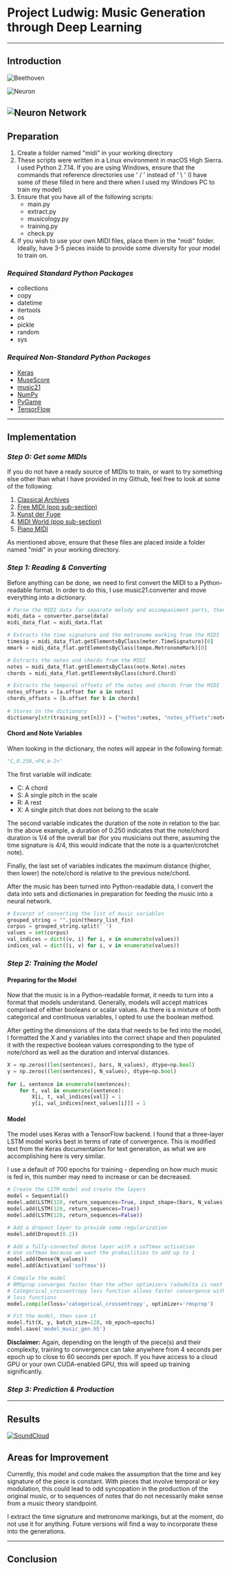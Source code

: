 # Project Ludwig: Music Generation through Deep Learning
---
## __Introduction__

![Beethoven](https://github.com/guangyic/projectludwig/blob/master/siteelements/beethoven.png?raw=true)

![Neuron](https://github.com/guangyic/projectludwig/blob/master/siteelements/neuron1.png?raw=true)

![Neuron Network](https://github.com/guangyic/projectludwig/blob/master/siteelements/neuron2.png?raw=true)
---
## __Preparation__
1. Create a folder named "midi" in your working directory
2. These scripts were written in a Linux environment in macOS High Sierra. I used Python 2.7.14. If you are using Windows, ensure that the commands that reference directories use ' / ' instead of ' \ ' (I have some of these filled in here and there when I used my Windows PC to train my model)
3. Ensure that you have all of the following scripts: 
	* main.py
	* extract.py
	* musicology.py
	* training.py
	* check.py
4. If you wish to use your own MIDI files, place them in the "midi" folder. Ideally, have 3-5 pieces inside to provide some diversity for your model to train on.

### _Required Standard Python Packages_
- collections
- copy
- datetime
- itertools
- os
- pickle
- random
- sys

### _Required Non-Standard Python Packages_
- [Keras](https://keras.io)
- [MuseScore](https://musescore.org)
- [music21](http://web.mit.edu/music21/)
- [NumPy](http://www.numpy.org)
- [PyGame](https://www.pygame.org/news)
- [TensorFlow](https://www.tensorflow.org)

---
## __Implementation__

### _Step 0: Get some MIDIs_

If you do not have a ready source of MIDIs to train, or want to try something else other than what I have provided in my Github, feel free to look at some of the following:
1. [Classical Archives](https://www.classicalarchives.com/midi.html)
2. [Free MIDI (pop sub-section)](https://freemidi.org/genre-pop)
3. [Kunst der Fuge](http://www.kunstderfuge.com/beethoven/chamber.htm)
4. [MIDI World (pop sub-section)](http://www.midiworld.com/search/?q=pop)
5. [Piano MIDI](http://www.piano-midi.de)

As mentioned above, ensure that these files are placed inside a folder named "midi" in your working directory.

### _Step 1: Reading & Converting_

Before anything can be done, we need to first convert the MIDI to a Python-readable format. In order to do this, I use music21.converter and move everything into a dictionary.

```python
# Parse the MIDI data for separate melody and accompaniment parts, then flatten the parts into one line
midi_data = converter.parse(data)
midi_data_flat = midi_data.flat

# Extracts the time signature and the metronome marking from the MIDI
timesig = midi_data_flat.getElementsByClass(meter.TimeSignature)[0]
mmark = midi_data_flat.getElementsByClass(tempo.MetronomeMark)[0]

# Extracts the notes and chords from the MIDI        
notes = midi_data_flat.getElementsByClass(note.Note).notes
chords = midi_data_flat.getElementsByClass(chord.Chord)

# Extracts the temporal offsets of the notes and chords from the MIDI                
notes_offsets = [a.offset for a in notes]
chords_offsets = [b.offset for b in chords]
 
# Stores in the dictionary      
dictionary[str(training_set[n])] = {"notes":notes, "notes_offsets":notes_offsets, "chords":chords, "chords_offsets":chords_offsets, "timesig":timesig, "metronome":mmark}}
```

#### Chord and Note Variables
When looking in the dictionary, the notes will appear in the following format:

```python
"C,0.250,<P4,m-2>"
```

The first variable will indicate:
- C: A chord
- S: A single pitch in the scale
- R: A rest
- X: A single pitch that does not belong to the scale

The second variable indicates the duration of the note in relation to the bar. In the above example, a duration of 0.250 indicates that the note/chord duration is 1/4 of the overall bar (for you musicians out there, assuming the time signature is 4/4, this would indicate that the note is a quarter/crotchet note). 

Finally, the last set of variables indicates the maximum distance (higher, then lower) the note/chord is relative to the previous note/chord. 

After the music has been turned into Python-readable data, I convert the data into sets and dictionaries in preparation for feeding the music into a neural network.

```python
# Excerpt of converting the list of music variables 
grouped_string = "".join(theory_list_fin)
corpus = grouped_string.split(' ')
values = set(corpus)
val_indices = dict((v, i) for i, v in enumerate(values))
indices_val = dict((i, v) for i, v in enumerate(values))
```

### _Step 2: Training the Model_

#### Preparing for the Model

Now that the music is in a Python-readable format, it needs to turn into a format that models understand. Generally, models will accept matrices comprised of either booleans or scalar values. As there is a mixture of both categorical and continuous variables, I opted to use the boolean method.

After getting the dimensions of the data that needs to be fed into the model, I formatted the X and y variables into the correct shape and then populated it with the respective boolean values corresponding to the type of note/chord as well as the duration and interval distances. 

```python
X = np.zeros((len(sentences), bars, N_values), dtype=np.bool)
y = np.zeros((len(sentences), N_values), dtype=np.bool)
    
for i, sentence in enumerate(sentences):
    for t, val in enumerate(sentence):
        X[i, t, val_indices[val]] = 1
        y[i, val_indices[next_values[i]]] = 1
```

#### Model
The model uses Keras with a TensorFlow backend. I found that a three-layer LSTM model works best in terms of rate of convergence. This is modified text from the Keras documentation for text generation, as what we are accomplishing here is very similar.

I use a default of 700 epochs for training - depending on how much music is fed in, this number may need to increase or can be decreased.

```python
# Create the LSTM model and create the layers
model = Sequential()
model.add(LSTM(128, return_sequences=True, input_shape=(bars, N_values)))
model.add(LSTM(128, return_sequences=True))
model.add(LSTM(128, return_sequences=False))

# Add a dropout layer to provide some regularization
model.add(Dropout(0.2))

# Add a fully-connected dense layer with a softmax activation
# Use softmax because we want the probailities to add up to 1
model.add(Dense(N_values))
model.add(Activation('softmax'))

# Compile the model
# RMSprop converges faster than the other optimizers (adadelta is next fastest)
# Categorical_crossentropy loss function allows faster convergence without the slowdown in learning inherent in other
# loss functions
model.compile(loss='categorical_crossentropy', optimizer='rmsprop')

# Fit the model, then save it    
model.fit(X, y, batch_size=128, nb_epoch=epochs)
model.save('model_music_gen.h5')
```
__Disclaimer:__ Again, depending on the length of the piece(s) and their complexity, training to convergence can take anywhere from 4 seconds per epoch up to close to 60 seconds per epoch. If you have access to a cloud GPU or your own CUDA-enabled GPU, this will speed up training significantly. 

### _Step 3: Prediction & Production_

---
## __Results__
[![SoundCloud](https://github.com/guangyic/projectludwig/blob/master/siteelements/soundcloud.png?raw=true)](https://soundcloud.com/guang-yi-chua/sets/project-ludwig-output)

## Areas for Improvement
Currently, this model and code makes the assumption that the time and key signature of the piece is constant. With pieces that involve temporal or key modulation, this could lead to odd syncopation in the production of the original music, or to sequences of notes that do not necessarily make sense from a music theory standpoint. 

I extract the time signature and metronome markings, but at the moment, do not use it for anything. Future versions will find a way to incorporate these into the generations. 

---
## Conclusion
